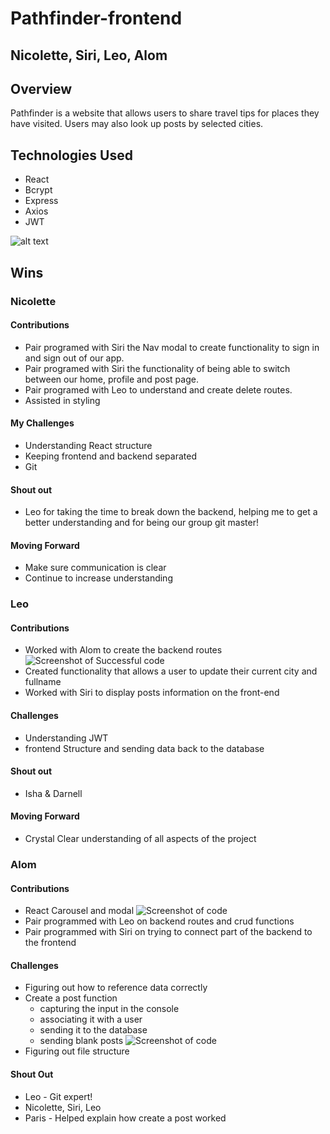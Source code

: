 # Pathfinder-frontend

## Nicolette, Siri, Leo, Alom

## Overview
Pathfinder is a website that allows users to share travel tips for places they have visited. Users may also look up posts by selected 
cities.

## Technologies Used
* React
* Bcrypt
* Express
* Axios
* JWT


![alt text](Wayfarer-Pathfinder-Code-Snippet.png "Description goes here")


## Wins



### Nicolette
#### Contributions
- Pair programed with Siri the Nav modal to create functionality to sign in and sign out of our app. 
- Pair programed with Siri the functionality of being able to switch between our home, profile and post page.
- Pair programed with Leo to understand and create delete routes.
- Assisted in styling 
#### My Challenges
- Understanding React structure
- Keeping frontend and backend separated
- Git 
#### Shout out
- Leo for taking the time to break down the backend, helping me to get a better understanding and for being our group git master!
#### Moving Forward
- Make sure communication is clear
- Continue to increase understanding

### Leo
#### Contributions
- Worked with Alom to create the backend routes
![Screenshot of Successful code](../master/assets/leoScreenshot.png)
- Created functionality that allows a user to update their current city and fullname
- Worked with Siri to display posts information on the front-end
#### Challenges
- Understanding JWT 
- frontend Structure and sending data back to the database
#### Shout out
- Isha & Darnell
#### Moving Forward
- Crystal Clear understanding of all aspects of the project

### Alom
#### Contributions
* React Carousel and modal
![Screenshot of code](../master/assets/AlomScreenShot1.png)
* Pair programmed with Leo on backend routes and crud functions
* Pair programmed with Siri on trying to connect part of the backend to the frontend
#### Challenges
* Figuring out how to reference data correctly
* Create a post function        
  * capturing the input in the console
  * associating it with a user
  * sending it to the database
  * sending blank posts
![Screenshot of code](../master/assets/AlomScreenShot2.png)
* Figuring out file structure
#### Shout Out 
* Leo - Git expert!
* Nicolette, Siri, Leo
* Paris - Helped explain how create a post worked


